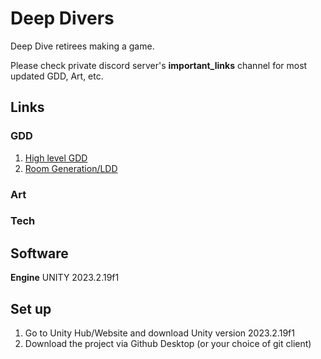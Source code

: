 # Deep Divers
Deep Dive retirees making a game.

Please check private discord server's **important_links** channel for most updated GDD, Art, etc.

## Links
### GDD
1. [High level GDD](https://docs.google.com/document/d/1BVOgc0F_dgKjTtsvr3iz1BaVKohUK7Zyht4p3fO0BgI/edit?usp=sharing)
2. [Room Generation/LDD](https://docs.google.com/document/d/1lhETYKVq72JaRH-bZDrn4P7n_3UvaVGV/edit?usp=sharing&ouid=113217168394624476354&rtpof=true&sd=true)

### Art

### Tech

## Software
**Engine** UNITY 2023.2.19f1

## Set up
1. Go to Unity Hub/Website and download Unity version 2023.2.19f1
2. Download the project via Github Desktop (or your choice of git client)
